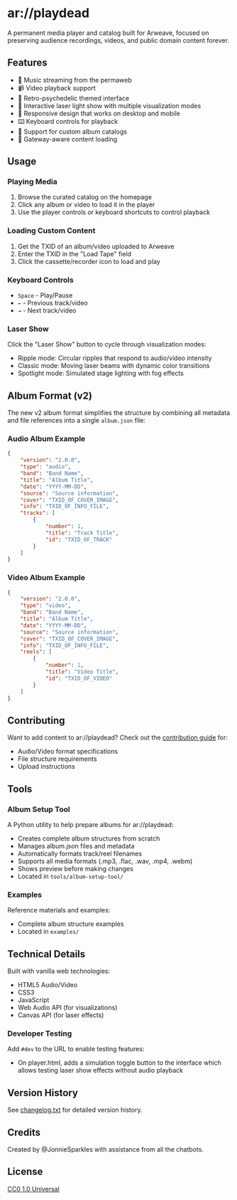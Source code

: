 # ar://playdead

A permanent media player and catalog built for Arweave, focused on preserving audience recordings, videos, and public domain content forever.

## Features

- 🎵 Music streaming from the permaweb
- 📹 Video playback support
- 🎨 Retro-psychedelic themed interface
- 🌈 Interactive laser light show with multiple visualization modes
- 📱 Responsive design that works on desktop and mobile
- ⌨️ Keyboard controls for playback
- 🎼 Support for custom album catalogs
- 🔄 Gateway-aware content loading

## Usage

### Playing Media
1. Browse the curated catalog on the homepage
2. Click any album or video to load it in the player
3. Use the player controls or keyboard shortcuts to control playback

### Loading Custom Content
1. Get the TXID of an album/video uploaded to Arweave
2. Enter the TXID in the "Load Tape" field
3. Click the cassette/recorder icon to load and play

### Keyboard Controls
- `Space` - Play/Pause
- `←` - Previous track/video
- `→` - Next track/video

### Laser Show
Click the "Laser Show" button to cycle through visualization modes:
- Ripple mode: Circular ripples that respond to audio/video intensity
- Classic mode: Moving laser beams with dynamic color transitions
- Spotlight mode: Simulated stage lighting with fog effects

## Album Format (v2)

The new v2 album format simplifies the structure by combining all metadata and file references into a single `album.json` file:

### Audio Album Example
```json
{
    "version": "2.0.0",
    "type": "audio",
    "band": "Band Name",
    "title": "Album Title",
    "date": "YYYY-MM-DD",
    "source": "Source information",
    "cover": "TXID_OF_COVER_IMAGE",
    "info": "TXID_OF_INFO_FILE",
    "tracks": [
        {
            "number": 1,
            "title": "Track Title",
            "id": "TXID_OF_TRACK"
        }
    ]
}
```

### Video Album Example
```json
{
    "version": "2.0.0",
    "type": "video",
    "band": "Band Name",
    "title": "Album Title",
    "date": "YYYY-MM-DD",
    "source": "Source information",
    "cover": "TXID_OF_COVER_IMAGE",
    "info": "TXID_OF_INFO_FILE",
    "reels": [
        {
            "number": 1,
            "title": "Video Title",
            "id": "TXID_OF_VIDEO"
        }
    ]
}
```

## Contributing

Want to add content to ar://playdead? Check out the [contribution guide](contribute.html) for:
- Audio/Video format specifications
- File structure requirements
- Upload instructions

## Tools

### Album Setup Tool
A Python utility to help prepare albums for ar://playdead:
- Creates complete album structures from scratch
- Manages album.json files and metadata
- Automatically formats track/reel filenames
- Supports all media formats (.mp3, .flac, .wav, .mp4, .webm)
- Shows preview before making changes
- Located in `tools/album-setup-tool/`

### Examples
Reference materials and examples:
- Complete album structure examples
- Located in `examples/`

## Technical Details

Built with vanilla web technologies:
- HTML5 Audio/Video
- CSS3
- JavaScript
- Web Audio API (for visualizations)
- Canvas API (for laser effects)

### Developer Testing

Add `#dev` to the URL to enable testing features:
- On player.html, adds a simulation toggle button to the interface which allows testing laser show effects without audio playback

## Version History

See [changelog.txt](changelog.txt) for detailed version history.

## Credits

Created by @JonnieSparkles with assistance from all the chatbots.

## License

[CC0 1.0 Universal](LICENSE) 